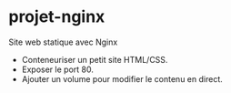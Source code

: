 # projet-nginx
Site web statique avec Nginx 
- Conteneuriser un petit site HTML/CSS.
- Exposer le port 80.
- Ajouter un volume pour modifier le contenu en direct.
